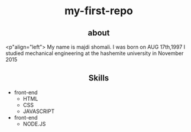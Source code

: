 <h1 align="center">my-first-repo</h1>

<h2 align="center">about</h2>

<p"align="left"> My name is majdi shomali. I was born on AUG 17th,1997 
 I studied mechanical engineering at the hashemite university in November 2015 </p>
<h2 align="center">Skills</h2>

- front-end
  - HTML
  - CSS
  -  JAVASCRIPT
- front-end
   - NODE.JS


